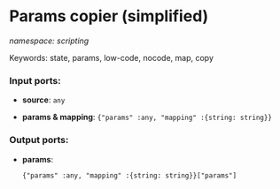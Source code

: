 # Params copier (simplified)

_namespace: scripting_

Keywords: state, params, low-code, nocode, map, copy

### Input ports:

* __source__: ` any `


* __params & mapping__: ` {"params" :any, "mapping" :{string: string}} `

### Output ports:

* __params__: 
    ```
    {"params" :any, "mapping" :{string: string}}["params"]
    ```

